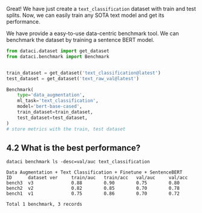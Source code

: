 Great! We have just create a `text_classification` dataset with train and test splits.
Now, we can easily train any SOTA text model and get its performance.

We have provide a easy-to-use data-centric benchmark tool. We can benchmark the dataset by training a sentence BERT
model.
```python
from dataci.dataset import get_dataset
from dataci.benchmark import Benchmark


train_dataset = get_dataset('text_classification@latest')
test_dataset = get_dataset('text_raw_val@latest')

Benchmark(
    type='data_augmentation',
    ml_task='text_classification',
    model='bert-base-cased',
    train_dataset=train_dataset,
    test_dataset=test_dataset,
)
# store metrics with the train, test dataset
```

## 4.2 What is the best performance?

```shell
dataci benchmark ls -desc=val/auc text_classification

Data Augmentation + Text Classification + Finetune + SentenceBERT
ID      dataset ver     train/auc   train/acc   val/auc     val/acc
bench3  v3              0.88        0.90        0.75        0.80              
bench2  v2              0.82        0.85        0.70        0.78
bench1  v1              0.75        0.86        0.70        0.72

Total 1 benchmark, 3 records
```